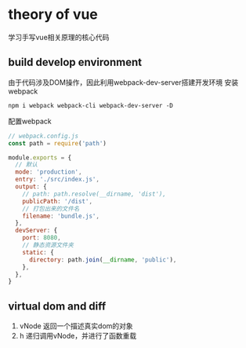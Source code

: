 # theory of vue
学习手写vue相关原理的核心代码

## build develop environment
由于代码涉及DOM操作，因此利用webpack-dev-server搭建开发环境
安装webpack
```shell
npm i webpack webpack-cli webpack-dev-server -D
```
配置webpack
```js
// webpack.config.js
const path = require('path')

module.exports = {
  // 默认
  mode: 'production',
  entry: './src/index.js',
  output: {
    // path: path.resolve(__dirname, 'dist'),
    publicPath: '/dist',
    // 打包出来的文件名
    filename: 'bundle.js',
  },
  devServer: {
    port: 8080,
    // 静态资源文件夹
    static: {
      directory: path.join(__dirname, 'public'),
    },
  },
}

```

## virtual dom and diff
1. vNode
返回一个描述真实dom的对象
2. h
递归调用vNode，并进行了函数重载

